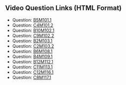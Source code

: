 ## Video Question Links (HTML Format)

- Question: <a href="https://www.youtube.com/embed/xJSYbiS2Cak?rel=0" target="_blank">B5M101.1</a>
- Question: <a href="https://www.youtube.com/embed/dl82WE5wHOU?rel=0" target="_blank">C4M101.2</a>
- Question: <a href="https://www.youtube.com/embed/Z0kCp9tKmPM?rel=0" target="_blank">B10M102.1</a>
- Question: <a href="https://www.youtube.com/embed/n6nY1jp9ZX0?rel=0" target="_blank">C9M102.2</a>
- Question: <a href="https://www.youtube.com/embed/KYHdFCkgdj4?rel=0" target="_blank">B2M103.1</a>
- Question: <a href="https://www.youtube.com/embed/S8_Vzq4mvr4?rel=0" target="_blank">C2M103.2</a>
- Question: <a href="https://www.youtube.com/embed/Q_U8tCQjFEU?rel=0" target="_blank">B6M108.1</a>
- Question: <a href="https://www.youtube.com/embed/f6fcbdzJZ_k?rel=0" target="_blank">B4M109.1</a>
- Question: <a href="https://www.youtube.com/embed/awNBtp7mv-0?rel=0" target="_blank">B12M112.1</a>
- Question: <a href="https://www.youtube.com/embed/X2P-zdeMVXQ?rel=0" target="_blank">C11M113.1</a>
- Question: <a href="https://www.youtube.com/embed/acWhXwhhBug?rel=0" target="_blank">C12M116.1</a>
- Question: <a href="https://www.youtube.com/embed/bChsFDyiE_o?rel=0" target="_blank">C8M117.1</a>
